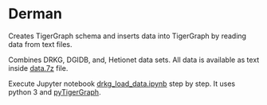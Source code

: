 # Derman
Creates TigerGraph schema and inserts data into TigerGraph by reading data from text files. 

Combines DRKG, DGIDB, and, Hetionet data sets. All data is available as text inside [data.7z](https://github.com/canbax/derman/blob/main/data.7z) file.

Execute Jupyter notebook [drkg_load_data.ipynb](https://github.com/canbax/derman/blob/main/drkg_load_data.ipynb) step by step. It uses python 3 and [pyTigerGraph](https://pypi.org/project/pyTigerGraph/).


